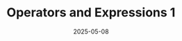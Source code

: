 ---
title: Operators and Expressions 1
date: 2025-05-08
tags:
  - Notes 
  - IIT Madras
excludeSearch: false
weight: 9
---
